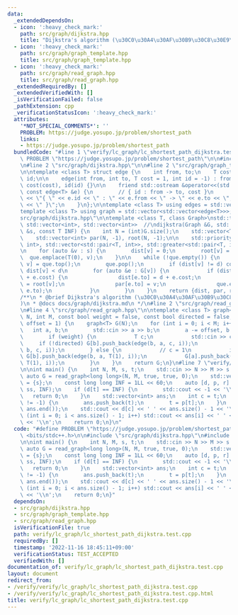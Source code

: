 ```yaml
---
data:
  _extendedDependsOn:
  - icon: ':heavy_check_mark:'
    path: src/graph/dijkstra.hpp
    title: "Dijkstra's algorithm (\u30C0\u30A4\u30AF\u30B9\u30C8\u30E9\u6CD5)"
  - icon: ':heavy_check_mark:'
    path: src/graph/graph_template.hpp
    title: src/graph/graph_template.hpp
  - icon: ':heavy_check_mark:'
    path: src/graph/read_graph.hpp
    title: src/graph/read_graph.hpp
  _extendedRequiredBy: []
  _extendedVerifiedWith: []
  _isVerificationFailed: false
  _pathExtension: cpp
  _verificationStatusIcon: ':heavy_check_mark:'
  attributes:
    '*NOT_SPECIAL_COMMENTS*': ''
    PROBLEM: https://judge.yosupo.jp/problem/shortest_path
    links:
    - https://judge.yosupo.jp/problem/shortest_path
  bundledCode: "#line 1 \"verify/lc_graph/lc_shortest_path_dijkstra.test.cpp\"\n#define\
    \ PROBLEM \"https://judge.yosupo.jp/problem/shortest_path\"\n\n#include <bits/stdc++.h>\n\
    \n#line 2 \"src/graph/dijkstra.hpp\"\n\n#line 2 \"src/graph/graph_template.hpp\"\
    \n\ntemplate <class T> struct edge {\n    int from, to;\n    T cost;\n    int\
    \ id;\n\n    edge(int from, int to, T cost = 1, int id = -1) : from(from), to(to),\
    \ cost(cost), id(id) {}\n\n    friend std::ostream &operator<<(std::ostream &os,\
    \ const edge<T> &e) {\n        // { id : from -> to, cost }\n        return os\
    \ << \"{ \" << e.id << \" : \" << e.from << \" -> \" << e.to << \", \" << e.cost\
    \ << \" }\";\n    }\n};\n\ntemplate <class T> using edges = std::vector<edge<T>>;\n\
    template <class T> using graph = std::vector<std::vector<edge<T>>>;\n#line 4 \"\
    src/graph/dijkstra.hpp\"\n\ntemplate <class T, class Graph>\nstd::tuple<std::vector<T>,\
    \ std::vector<int>, std::vector<int>>  //\ndijkstra(Graph &G, std::vector<int>\
    \ &s, const T INF) {\n    int N = (int)G.size();\n    std::vector<T> dist(N, INF);\n\
    \    std::vector<int> par(N, -1), root(N, -1);\n\n    std::priority_queue<std::pair<T,\
    \ int>, std::vector<std::pair<T, int>>, std::greater<std::pair<T, int>>> que;\n\
    \n    for (auto &v : s) {\n        dist[v] = 0;\n        root[v] = v;\n      \
    \  que.emplace(T(0), v);\n    }\n\n    while (!que.empty()) {\n        auto [d,\
    \ v] = que.top();\n        que.pop();\n        if (dist[v] != d) continue;  //\
    \ dist[v] < d\n        for (auto &e : G[v]) {\n            if (dist[e.to] > d\
    \ + e.cost) {\n                dist[e.to] = d + e.cost;\n                root[e.to]\
    \ = root[v];\n                par[e.to] = v;\n                que.emplace(dist[e.to],\
    \ e.to);\n            }\n        }\n    }\n    return {dist, par, root};\n}\n\n\
    /**\n * @brief Dijkstra's algorithm (\u30C0\u30A4\u30AF\u30B9\u30C8\u30E9\u6CD5\
    )\n * @docs docs/graph/dijkstra.md\n */\n#line 2 \"src/graph/read_graph.hpp\"\n\
    \n#line 4 \"src/graph/read_graph.hpp\"\n\ntemplate <class T> graph<T> read_graph(int\
    \ N, int M, const bool weight = false, const bool directed = false, const int\
    \ offset = 1) {\n    graph<T> G(N);\n    for (int i = 0; i < M; i++) {\n     \
    \   int a, b;\n        std::cin >> a >> b;\n        a -= offset, b -= offset;\n\
    \        if (weight) {\n            T c;\n            std::cin >> c;\n       \
    \     if (!directed) G[b].push_back(edge(b, a, c, i));\n            G[a].push_back(edge(a,\
    \ b, c, i));\n        } else {\n            // c = 1\n            if (!directed)\
    \ G[b].push_back(edge(b, a, T(1), i));\n            G[a].push_back(edge(a, b,\
    \ T(1), i));\n        }\n    }\n    return G;\n}\n#line 7 \"verify/lc_graph/lc_shortest_path_dijkstra.test.cpp\"\
    \n\nint main() {\n    int N, M, s, t;\n    std::cin >> N >> M >> s >> t;\n   \
    \ auto G = read_graph<long long>(N, M, true, true, 0);\n    std::vector<int> ss\
    \ = {s};\n    const long long INF = 1LL << 60;\n    auto [d, p, r] = dijkstra(G,\
    \ ss, INF);\n    if (d[t] == INF) {\n        std::cout << -1 << '\\n';\n     \
    \   return 0;\n    }\n    std::vector<int> ans;\n    int c = t;\n    while (t\
    \ != -1) {\n        ans.push_back(t);\n        t = p[t];\n    }\n    std::reverse(ans.begin(),\
    \ ans.end());\n    std::cout << d[c] << ' ' << ans.size() - 1 << '\\n';\n    for\
    \ (int i = 0; i < ans.size() - 1; i++) std::cout << ans[i] << ' ' << ans[i + 1]\
    \ << '\\n';\n    return 0;\n}\n"
  code: "#define PROBLEM \"https://judge.yosupo.jp/problem/shortest_path\"\n\n#include\
    \ <bits/stdc++.h>\n\n#include \"src/graph/dijkstra.hpp\"\n#include \"src/graph/read_graph.hpp\"\
    \n\nint main() {\n    int N, M, s, t;\n    std::cin >> N >> M >> s >> t;\n   \
    \ auto G = read_graph<long long>(N, M, true, true, 0);\n    std::vector<int> ss\
    \ = {s};\n    const long long INF = 1LL << 60;\n    auto [d, p, r] = dijkstra(G,\
    \ ss, INF);\n    if (d[t] == INF) {\n        std::cout << -1 << '\\n';\n     \
    \   return 0;\n    }\n    std::vector<int> ans;\n    int c = t;\n    while (t\
    \ != -1) {\n        ans.push_back(t);\n        t = p[t];\n    }\n    std::reverse(ans.begin(),\
    \ ans.end());\n    std::cout << d[c] << ' ' << ans.size() - 1 << '\\n';\n    for\
    \ (int i = 0; i < ans.size() - 1; i++) std::cout << ans[i] << ' ' << ans[i + 1]\
    \ << '\\n';\n    return 0;\n}"
  dependsOn:
  - src/graph/dijkstra.hpp
  - src/graph/graph_template.hpp
  - src/graph/read_graph.hpp
  isVerificationFile: true
  path: verify/lc_graph/lc_shortest_path_dijkstra.test.cpp
  requiredBy: []
  timestamp: '2022-11-16 18:45:11+09:00'
  verificationStatus: TEST_ACCEPTED
  verifiedWith: []
documentation_of: verify/lc_graph/lc_shortest_path_dijkstra.test.cpp
layout: document
redirect_from:
- /verify/verify/lc_graph/lc_shortest_path_dijkstra.test.cpp
- /verify/verify/lc_graph/lc_shortest_path_dijkstra.test.cpp.html
title: verify/lc_graph/lc_shortest_path_dijkstra.test.cpp
---
```

